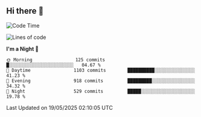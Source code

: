 ## Hi there 👋

<!--
**Wangmerlyn/Wangmerlyn** is a ✨ _special_ ✨ repository because its `README.md` (this file) appears on your GitHub profile.

Here are some ideas to get you started:

- 🔭 I’m currently working on ...
- 🌱 I’m currently learning ...
- 👯 I’m looking to collaborate on ...
- 🤔 I’m looking for help with ...
- 💬 Ask me about ...
- 📫 How to reach me: ...
- 😄 Pronouns: ...
- ⚡ Fun fact: ...
-->
<!--START_SECTION:waka-->
![Code Time](http://img.shields.io/badge/Code%20Time-297%20hrs%202%20mins-blue)

![Lines of code](https://img.shields.io/badge/From%20Hello%20World%20I%27ve%20Written-12.3%20million%20lines%20of%20code-blue)

**I'm a Night 🦉** 

```text
🌞 Morning                125 commits         █░░░░░░░░░░░░░░░░░░░░░░░░   04.67 % 
🌆 Daytime                1103 commits        ██████████░░░░░░░░░░░░░░░   41.23 % 
🌃 Evening                918 commits         █████████░░░░░░░░░░░░░░░░   34.32 % 
🌙 Night                  529 commits         █████░░░░░░░░░░░░░░░░░░░░   19.78 % 
```



 Last Updated on 19/05/2025 02:10:05 UTC
<!--END_SECTION:waka-->
